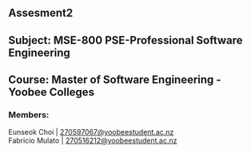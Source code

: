 ## Assesment2

## Subject: MSE-800 PSE-Professional Software Engineering
## Course: Master of Software Engineering - Yoobee Colleges

### Members: 
Eunseok Choi | 270597067@yoobeestudent.ac.nz  
Fabricio Mulato | 270516212@yoobeestudent.ac.nz


